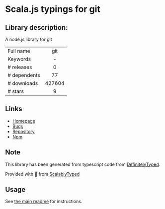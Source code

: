 
# Scala.js typings for git


## Library description:
A node.js library for git

|                    |                 |
| ------------------ | :-------------: |
| Full name          | git |
| Keywords           | - |
| # releases         | 0 |
| # dependents       | 77 |
| # downloads        | 427604 |
| # stars            | 9 |

## Links
- [Homepage](https://github.com/christkv/node-git#readme)
- [Bugs](http://groups.google.com/group/nodegit)
- [Repository](https://github.com/christkv/node-git)
- [Npm](https://www.npmjs.com/package/git)
    


## Note
This library has been generated from typescript code from [DefinitelyTyped](https://definitelytyped.org).

Provided with :purple_heart: from [ScalablyTyped](https://github.com/oyvindberg/ScalablyTyped)

## Usage
See [the main readme](../../readme.md) for instructions.



